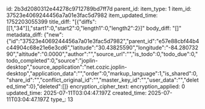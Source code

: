 id: 2b3d2080312e44278c9712789bd7ff7d
parent_id: 
item_type: 1
item_id: 37523e4069244456a7a01e3fac5d7982
item_updated_time: 1752203055399
title_diff: "[{\"diffs\":[[1,\"34\"]],\"start1\":0,\"start2\":0,\"length1\":0,\"length2\":2}]"
body_diff: "[]"
metadata_diff: {"new":{"id":"37523e4069244456a7a01e3fac5d7982","parent_id":"e57e88cbf44b4c44904c68e21e6e3cd6","latitude":"30.43825590","longitude":"-84.28073290","altitude":"0.0000","author":"","source_url":"","is_todo":0,"todo_due":0,"todo_completed":0,"source":"joplin-desktop","source_application":"net.cozic.joplin-desktop","application_data":"","order":0,"markup_language":1,"is_shared":0,"share_id":"","conflict_original_id":"","master_key_id":"","user_data":"","deleted_time":0},"deleted":[]}
encryption_cipher_text: 
encryption_applied: 0
updated_time: 2025-07-11T03:04:47.197Z
created_time: 2025-07-11T03:04:47.197Z
type_: 13